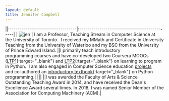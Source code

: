 ```yaml
---
layout: default
title: Jennifer Campbell
---
```


||:---------------------------------|:---------------------------------------------|
| ![jen](../assets/img/jen.jpg)       | I am a Professor, Teaching Stream in Computer Science at the University of Toronto.  I received my MMath and Certificate in University Teaching from the University of Waterloo and my BSC from the University of Prince Edward Island. 
||I primarily teach introductory programming courses and have co-developed two Coursera MOOCs ([LTP1](https://www.coursera.org/course/programming1){:target="_blank"} and [LTP2](https://www.coursera.org/course/programming2){:target="_blank"} on learning to program in Python.  I am also engaged in Computer Science education [projects](/publications) and co-authored an [introductory textbook](https://pragprog.com/book/gwpy2/practical-programming){:target="_blank"} on Python programming.|
|||
||I was awarded the Faculty of Arts &amp; Science Outstanding Teaching Award in 2014, and have received the Dean's Excellence Award several times. In 2018, I was named Senior Member of the Association for Computing Machinery (ACM).|
